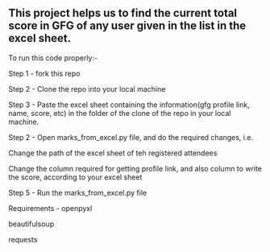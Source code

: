 <h2>This project helps us to find the current total score in GFG of any user given in the list in the excel sheet.</h2>

To run this code properly:-

Step 1 - fork this repo

Step 2 - Clone the repo into your local machine

Step 3 - Paste the excel sheet containing the information(gfg profile link, name, score, etc) in the folder of the clone of the repo in your local machine.

Step 2 - Open marks_from_excel.py file, and do the required changes, i.e.

Change the path of the excel sheet of teh registered attendees

Change the column required for getting profile link, and also column to write the score, according to your excel sheet
         
Step 5 - Run the marks_from_excel.py file 

Requirements -  openpyxl

beautifulsoup

requests
